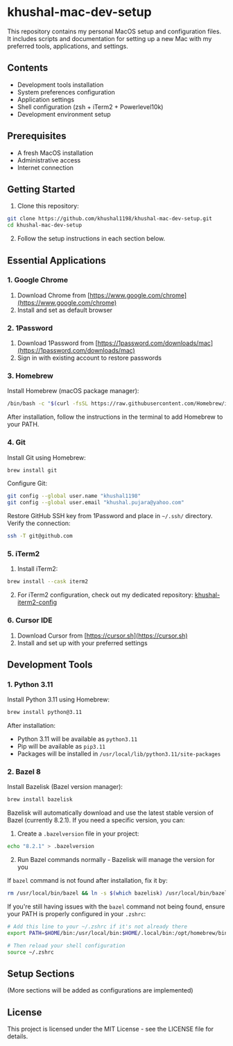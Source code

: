# khushal-mac-dev-setup

This repository contains my personal MacOS setup and configuration files. It includes scripts and documentation for setting up a new Mac with my preferred tools, applications, and settings.

## Contents

- Development tools installation
- System preferences configuration
- Application settings
- Shell configuration (zsh + iTerm2 + Powerlevel10k)
- Development environment setup

## Prerequisites

- A fresh MacOS installation
- Administrative access
- Internet connection

## Getting Started

1. Clone this repository:
```bash
git clone https://github.com/khushal1198/khushal-mac-dev-setup.git
cd khushal-mac-dev-setup
```

2. Follow the setup instructions in each section below.

## Essential Applications

### 1. Google Chrome
1. Download Chrome from [https://www.google.com/chrome](https://www.google.com/chrome)
2. Install and set as default browser

### 2. 1Password
1. Download 1Password from [https://1password.com/downloads/mac](https://1password.com/downloads/mac)
2. Sign in with existing account to restore passwords

### 3. Homebrew
Install Homebrew (macOS package manager):
```bash
/bin/bash -c "$(curl -fsSL https://raw.githubusercontent.com/Homebrew/install/HEAD/install.sh)"
```

After installation, follow the instructions in the terminal to add Homebrew to your PATH.

### 4. Git
Install Git using Homebrew:
```bash
brew install git
```

Configure Git:
```bash
git config --global user.name "khushal1198"
git config --global user.email "khushal.pujara@yahoo.com"
```

Restore GitHub SSH key from 1Password and place in `~/.ssh/` directory. Verify the connection:
```bash
ssh -T git@github.com
```

### 5. iTerm2
1. Install iTerm2:
```bash
brew install --cask iterm2
```

2. For iTerm2 configuration, check out my dedicated repository:
[khushal-iterm2-config](https://github.com/khushal1198/khushal-iterm2-config)

### 6. Cursor IDE
1. Download Cursor from [https://cursor.sh](https://cursor.sh)
2. Install and set up with your preferred settings

## Development Tools

### 1. Python 3.11
Install Python 3.11 using Homebrew:
```bash
brew install python@3.11
```

After installation:
- Python 3.11 will be available as `python3.11`
- Pip will be available as `pip3.11`
- Packages will be installed in `/usr/local/lib/python3.11/site-packages`

### 2. Bazel 8
Install Bazelisk (Bazel version manager):
```bash
brew install bazelisk
```

Bazelisk will automatically download and use the latest stable version of Bazel (currently 8.2.1). If you need a specific version, you can:
1. Create a `.bazelversion` file in your project:
```bash
echo "8.2.1" > .bazelversion
```
2. Run Bazel commands normally - Bazelisk will manage the version for you

If `bazel` command is not found after installation, fix it by:
```bash
rm /usr/local/bin/bazel && ln -s $(which bazelisk) /usr/local/bin/bazel
```

If you're still having issues with the `bazel` command not being found, ensure your PATH is properly configured in your `.zshrc`:
```bash
# Add this line to your ~/.zshrc if it's not already there
export PATH=$HOME/bin:/usr/local/bin:$HOME/.local/bin:/opt/homebrew/bin:$PATH

# Then reload your shell configuration
source ~/.zshrc
```

## Setup Sections

(More sections will be added as configurations are implemented)

## License

This project is licensed under the MIT License - see the LICENSE file for details. 